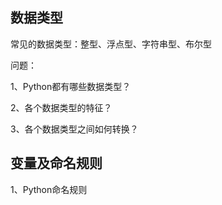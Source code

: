 

## 数据类型
常见的数据类型：整型、浮点型、字符串型、布尔型

问题：

1、Python都有哪些数据类型？

2、各个数据类型的特征？

3、各个数据类型之间如何转换？

## 变量及命名规则
1、Python命名规则